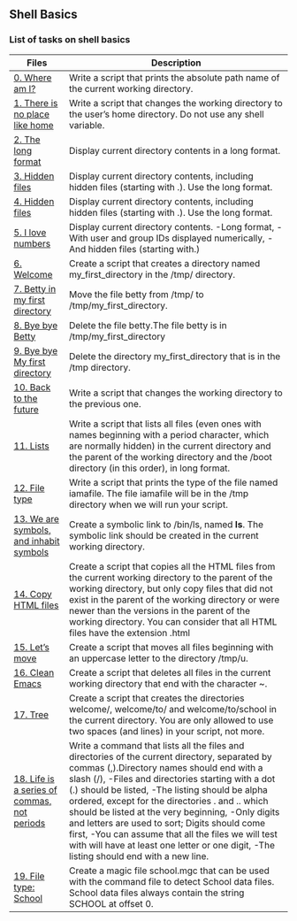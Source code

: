 ## Shell Basics
### List of tasks on shell basics
Files | Description
------|------------
[0. Where am I?](./0-current_working_directory) | Write a script that prints the absolute path name of the current working directory.
[1. There is no place like home](./1-listit) | Write a script that changes the working directory to the user’s home directory. Do not use any shell variable.
[2. The long format](./2-bring_me_home) | Display current directory contents in a long format.
[3. Hidden files](./3-listfiles) | Display current directory contents, including hidden files (starting with .). Use the long format.
[4. Hidden files](./4-listmorefiles) | Display current directory contents, including hidden files (starting with .). Use the long format.
[5. I love numbers](./5-listfilesdigitonly) | Display current directory contents. -Long format, -With user and group IDs displayed numerically, -And hidden files (starting with.)
[6. Welcome](./6-firstdirectory) | Create a script that creates a directory named my_first_directory in the /tmp/ directory.
[7. Betty in my first directory](./7-movethatfile) | Move the file betty from /tmp/ to /tmp/my_first_directory.
[8. Bye bye Betty](./8-firstdelete) | Delete the file betty.The file betty is in /tmp/my_first_directory
[9. Bye bye My first directory](./9-firstdirdeletion) | Delete the directory my_first_directory that is in the /tmp directory.
[10. Back to the future](./10-back) | Write a script that changes the working directory to the previous one.
[11. Lists](./11-lists) | Write a script that lists all files (even ones with names beginning with a period character, which are normally hidden) in the current directory and the parent of the working directory and the /boot directory (in this order), in long format.
[12. File type](./12-file_type) | Write a script that prints the type of the file named iamafile. The file iamafile will be in the /tmp directory when we will run your script.
[13. We are symbols, and inhabit symbols](./13-symbolic_link) | Create a symbolic link to /bin/ls, named __ls__. The symbolic link should be created in the current working directory.
[14. Copy HTML files](./14-copy_html) | Create a script that copies all the HTML files from the current working directory to the parent of the working directory, but only copy files that did not exist in the parent of the working directory or were newer than the versions in the parent of the working directory. You can consider that all HTML files have the extension .html
[15. Let’s move](./100-lets_move) | Create a script that moves all files beginning with an uppercase letter to the directory /tmp/u. 
[16. Clean Emacs](./101-clean_emacs) | Create a script that deletes all files in the current working directory that end with the character ~.
[17. Tree](./102-tree) | Create a script that creates the directories welcome/, welcome/to/ and welcome/to/school in the current directory. You are only allowed to use two spaces (and lines) in your script, not more.
[18. Life is a series of commas, not periods](./103-commas) | Write a command that lists all the files and directories of the current directory, separated by commas (,).Directory names should end with a slash (/), -Files and directories starting with a dot (.) should be listed, -The listing should be alpha ordered, except for the directories . and .. which should be listed at the very beginning, -Only digits and letters are used to sort; Digits should come first, -You can assume that all the files we will test with will have at least one letter or one digit, -The listing should end with a new line.
[19. File type: School](./school.mgc) | Create a magic file school.mgc that can be used with the command file to detect School data files. School data files always contain the string SCHOOL at offset 0. 
